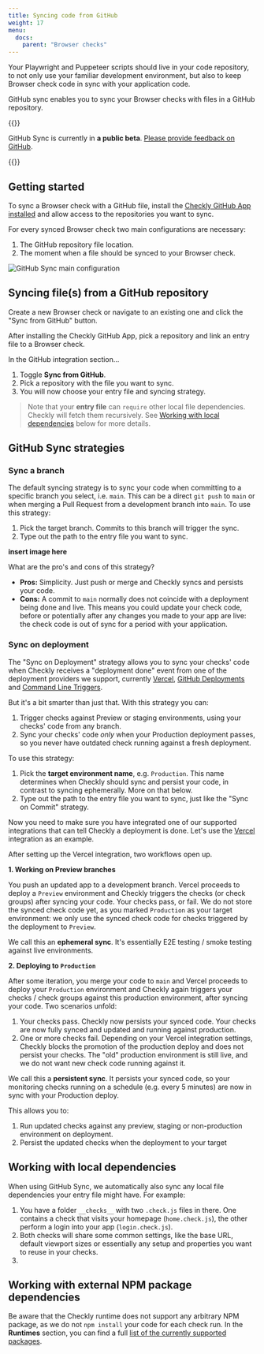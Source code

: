 ```yaml
---
title: Syncing code from GitHub
weight: 17
menu:
  docs:
    parent: "Browser checks"
---
```


Your Playwright and Puppeteer scripts should live in your code repository, to not only use your familiar development environment, but also to keep Browser check code in sync with your application code.

GitHub sync enables you to sync your Browser checks with files in a GitHub repository.

{{<info >}}

GitHub Sync is currently in **a public beta**. [Please provide feedback on GitHub](https://github.com/orgs/checkly/discussions/2).

{{</info >}}

## Getting started

To sync a Browser check with a GitHub file, install the [Checkly GitHub App installed](https://app.checklyhq.com/settings/account/integrations)
and allow access to the repositories you want to sync.

For every synced Browser check two main configurations are necessary:

1. The GitHub repository file location.
2. The moment when a file should be synced to your Browser check.

![GitHub Sync main configuration](/docs/images/browser-checks/github-sync-overview.png)


## Syncing file(s) from a GitHub repository

Create a new Browser check or navigate to an existing one and click the "Sync from GitHub" button.

After installing the Checkly GitHub App, pick a repository and link an entry file to a Browser check.

In the GitHub integration section...

1. Toggle **Sync from GitHub**.
2. Pick a repository with the file you want to sync.
3. You will now choose your entry file and syncing strategy.

> Note that your **entry file** can `require` other local file dependencies. Checkly will fetch them recursively.
See [Working with local dependencies](#working-with-local-dependencies) below for more details.

## GitHub Sync strategies

### Sync a branch

The default syncing strategy is to sync your code when committing to a specific branch you select, i.e. `main`. This can
be a direct `git push` to `main` or when merging a Pull Request from a development branch into `main`. To use this strategy:

1. Pick the target branch. Commits to this branch will trigger the sync.
2. Type out the path to the entry file you want to sync.

__insert image here__

What are the pro's and cons of this strategy?

- **Pros:** Simplicity. Just push or merge and Checkly syncs and persists your code.
- **Cons:** A commit to `main` normally does not coincide with a deployment being done and live. This means you could update
your check code, before or potentially after any changes you made to your app are live: the check code is out of sync for a
period with your application.

### Sync on deployment

The "Sync on Deployment" strategy allows you to sync your checks' code when Checkly receives a "deployment done" event from
one of the deployment providers we support, currently [Vercel](/docs/cicd/vercel/), [GitHub Deployments](/docs/cicd/github/)
and [Command Line Triggers](/docs/cicd/triggers/).

But it's a bit smarter than just that. With this strategy you can:

1. Trigger checks against Preview or staging environments, using your checks' code from any branch.
2. Sync your checks' code *only* when your Production deployment passes, so you never have outdated check running against a fresh deployment.

To use this strategy:

1. Pick the **target environment name**, e.g. `Production`. This name determines when Checkly should sync and persist your code,
in contrast to syncing ephemerally. More on that below.
2. Type out the path to the entry file you want to sync, just like the "Sync on Commit" strategy.

Now you need to make sure you have integrated one of our supported integrations that can tell Checkly a deployment is done.
Let's use the [Vercel](/docs/cicd/vercel/) integration as an example.

After setting up the Vercel integration, two workflows open up.

**1. Working on Preview branches**

You push an updated app to a development branch. Vercel proceeds to deploy a `Preview` environment and Checkly triggers
the checks (or check groups) after syncing your code. Your checks pass, or fail. We do not store the synced check code yet,
as you marked `Production` as your target environment: we only use the synced check code for checks triggered by the deployment to `Preview`.

We call this an **ephemeral sync**. It's essentially E2E testing / smoke testing against live environments.

**2. Deploying to `Production`**

After some iteration, you merge your code to `main` and Vercel proceeds to deploy your `Production` environment and Checkly
again triggers your checks / check groups against this production environment, after syncing your code. Two scenarios unfold:

1. Your checks pass. Checkly now persists your synced code. Your checks are now fully synced and updated and running against production.
2. One or more checks fail. Depending on your Vercel integration settings, Checkly blocks the promotion of the production deploy and does
not persist your checks. The "old" production environment is still live, and we do not want new check code running against it.

We call this a **persistent sync**. It persists your synced code, so your monitoring checks running on a schedule (e.g. every 5 minutes)
are now in sync with your Production deploy.

This allows you to:
1. Run updated checks against any preview, staging or non-production environment on deployment.
2. Persist the updated checks when the deployment to your target

## Working with local dependencies

When using GitHub Sync, we automatically also sync any local file dependencies your entry file might have. For example:

1. You have a folder `__checks__` with two `.check.js` files in there. One contains a check that visits your homepage (`home.check.js`),
the other perform a login into your app (`login.check.js`).
2. Both checks will share some common settings, like the base URL, default viewport sizes or essentially any setup and properties
you want to reuse in your checks.
3.

## Working with external NPM package dependencies

Be aware that the Checkly runtime does not support any arbitrary NPM package, as we do not `npm install` your code for each check run.
In the **Runtimes** section, you can find a full [list of the currently supported packages](/docs/runtimes/specs/#npm-packages).

